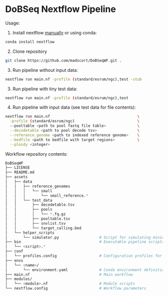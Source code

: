 # DoBSeq Nextflow Pipeline

Usage:

1. Install nextflow [manually](https://www.nextflow.io/docs/latest/getstarted.html) or using conda:

```Bash
conda install nextflow
```

2. Clone repository

```Bash
git clone https://github.com/madscort/DoBSeqWF.git .
```

3. Run pipeline without input data:

```Bash
nextflow run main.nf -profile (standard/esrum/ngc),test -stub
```

3. Run pipeline with tiny test data:

```Bash
nextflow run main.nf -profile (standard/esrum/ngc),test
```

4. Run pipeline with input data (see test data for file contents):

```Bash
nextflow run main.nf                                       \
  -profile (standard/esrum/ngc)                            \
  --pooltable <path to pool fastq file table>              \
  --decodetable <path to pool decode tsv>                  \
  --reference_genome <path to indexed reference genome>    \
  --bedfile <path to bedfile with target regions>          \
  --ploidy <integer>
```

Workflow repository contents:

```Bash
DoBSeqWF                                    
├── LICENSE
├── README.md
├── assets
│   ├── data
│   │   ├── reference_genomes
│   │   │   └── small
│   │   │       └── small_reference.*
│   │   └── test_data
│   │       ├── decodetable.tsv
│   │       ├── pools
│   │       │   └── *.fq.gz
│   │       ├── pooltable.tsv
│   │       ├── snvlist.tsv
│   │       └── target_calling.bed
│   └── helper_scripts
│       └── simulator.py                  # Script for simulating minimal pipeline data
├── bin                                   # Executable pipeline scripts
│   └── <script>.*
├── conf
│   └── profiles.config                   # Configuration profiles for compute environments
├── envs
│   └── <name>/
│       └── environment.yaml              # Conda environment definitions
├── main.nf                               # Main workflow
├── modules/
│   └── <module>.nf                       # Module scripts
└── nextflow.config                       # Workflow parameters
```

